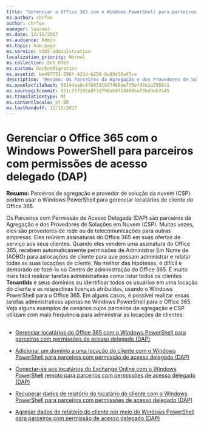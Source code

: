 ```yaml
---
title: "Gerenciar o Office 365 com o Windows PowerShell para parceiros com permissões de acesso delegado (DAP)"
ms.author: chrfox
author: chrfox
manager: laurawi
ms.date: 12/15/2017
ms.audience: Admin
ms.topic: hub-page
ms.service: o365-administration
localization_priority: Normal
ms.collection: Ent_O365
ms.custom: DecEntMigration
ms.assetid: be497751-596f-431d-b256-0a89d36a47ce
description: "Resumo: Os Parceiros da Agregação e dos Provedores de Soluções em Nuvem (CSP). podem usar o Windows PowerShell para gerenciar Office 365 os locatários do cliente."
ms.openlocfilehash: 98144aa6c4f60591677468ee7f5efd7e1a7956d1
ms.sourcegitcommit: d31cf57295e8f3d798ab971d405baf3bd3eb7a45
ms.translationtype: MT
ms.contentlocale: pt-BR
ms.lasthandoff: 12/15/2017
---
```

# <a name="manage-office-365-with-windows-powershell-for-delegated-access-permissions-dap-partners"></a>Gerenciar o Office 365 com o Windows PowerShell para parceiros com permissões de acesso delegado (DAP)

 **Resumo:** Parceiros de agregação e provedor de solução da nuvem (CSP) podem usar o Windows PowerShell para gerenciar locatários de cliente do Office 365.
  
Os Parceiros com Permissão de Acesso Delegada (DAP) são parceiros da Agregação e dos Provedores de Soluções em Nuvem (CSP). Muitas vezes, eles são provedores de rede ou de telecomunicações para outras empresas. Eles reúnem assinaturas do Office 365 em suas ofertas de serviço aos seus clientes. Quando eles vendem uma assinatura do Office 365, recebem automaticamente permissões de Administrar Em Nome de (AOBO) para aslocações de cliente para que possam administrar e relatar todas as suas locações de cliente. Na melhor das hipóteses, é difícil e demorado de fazê-lo no Centro de administração do Office 365. É muito mais fácil realizar tarefas administrativas como listar todos os clientes **TenantIds** e seus domínios ou identificar todos os usuários em uma locação do cliente e as respectivas licenças atribuídas, usando o Windows PowerShell para o Office 365. Em alguns casos, é possível realizar essas tarefas administrativas apenas no Windows PowerShell para o Office 365. Veja alguns exemplos de cenários cujos parceiros de agregação e CSP utilizam com mais frequência para administrar as locações de clientes:
  
## 

- [Gerenciar locatários do Office 365 com o Windows PowerShell para parceiros com permissões de acesso delegado (DAP)](manage-office-365-tenants-with-windows-powershell-for-delegated-access-permissio.md)
    
- [Adicionar um domínio a uma locação do cliente com o Windows PowerShell para parceiros com permissão de acesso delegado (DAP)](add-a-domain-to-a-client-tenancy-with-windows-powershell-for-delegated-access-pe.md)
    
- [Conectar-se aos locatários do Exchange Online com o Windows PowerShell remoto para parceiros com permissões de acesso delegado (DAP)](connect-to-exchange-online-tenants-with-remote-windows-powershell-for-delegated.md)
    
- [Recuperar dados de relatório do locatário do cliente com o Windows PowerShell para parceiros com permissões de acesso delegado (DAP)](retrieve-customer-tenant-reporting-data-with-windows-powershell-for-delegated-ac.md)
    
- [Agregar dados de relatório do cliente por meio do Windows PowerShell para parceiros com permissão de acesso delegado (DAP)](aggregate-customer-reporting-data-via-windows-powershell-for-delegated-access-pe.md)
    

